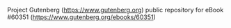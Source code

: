 Project Gutenberg (https://www.gutenberg.org) public repository for
eBook #60351 (https://www.gutenberg.org/ebooks/60351)
